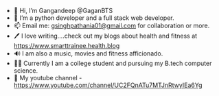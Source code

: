 - 👋 Hi, I’m Gangandeep @GaganBTS
- 👀 I’m a python developer and a full stack web developer.
- 📫 Email me: gsinghpathania01@gmail.com for collaboration or more.
- 🖊 I love writing....check out my blogs about health and fitness at https://www.smarttrainee.health.blog 
- 🔊 I am also a music, movies and fitness afficionado.
- 🙋‍♂️ Currently I am a college student and pursuing my B.tech computer science.
- 🔔 My youtube channel - https://www.youtube.com/channel/UC2FQnATu7MTJnRtwyIEa6Yg
